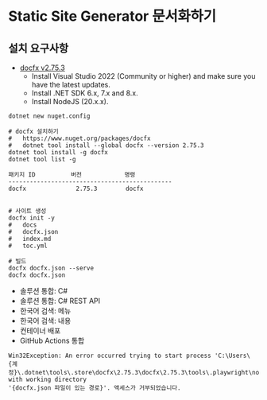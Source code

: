 # Static Site Generator 문서화하기

## 설치 요구사항
- [docfx v2.75.3](https://github.com/dotnet/docfx?tab=readme-ov-file#prerequisites)
  - Install Visual Studio 2022 (Community or higher) and make sure you have the latest updates.
  - Install .NET SDK 6.x, 7.x and 8.x.
  - Install NodeJS (20.x.x).

```shell
dotnet new nuget.config

# docfx 설치하기
#   https://www.nuget.org/packages/docfx
#   dotnet tool install --global docfx --version 2.75.3
dotnet tool install -g docfx
dotnet tool list -g

패키지 ID          버전            명령
----------------------------------------------
docfx              2.75.3        docfx


# 사이트 생성
docfx init -y
#   docs
#   docfx.json
#   index.md
#   toc.yml

# 빌드
docfx docfx.json --serve
docfx docfx.json
```

- 솔루션 통합: C#
- 솔루션 통합: C# REST API
- 한국어 검색: 메뉴
- 한국어 검색: 내용
- 컨테이너 배포
- GitHub Actions 통합

```
Win32Exception: An error occurred trying to start process 'C:\Users\{계정}\.dotnet\tools\.store\docfx\2.75.3\docfx\2.75.3\tools\.playwright\node\win32_x64\playwright.cmd' with working directory
'{docfx.json 파일이 있는 경로}'. 액세스가 거부되었습니다.
```